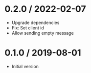 # 0.2.0 / 2022-02-07

  * Upgrade dependencies
  * Fix: Set client id
  * Allow sending empty message

# 0.1.0 / 2019-08-01

  * Initial version